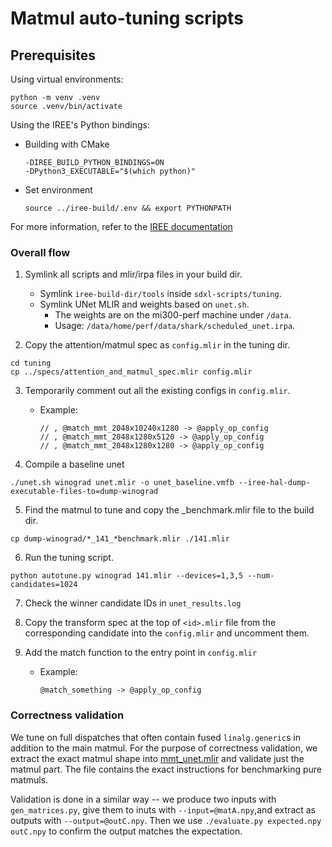 # Matmul auto-tuning scripts

## Prerequisites
Using virtual environments:
```shell
python -m venv .venv
source .venv/bin/activate
```
Using the IREE's Python bindings:
   - Building with CMake
     ```shell
     -DIREE_BUILD_PYTHON_BINDINGS=ON
     -DPython3_EXECUTABLE="$(which python)"
     ```
   - Set environment
      ```shell
      source ../iree-build/.env && export PYTHONPATH
      ```
For more information, refer to the [IREE documentation](https://iree.dev/building-from-source/getting-started/#python-bindings)

### Overall flow

1. Symlink all scripts and mlir/irpa files in your build dir.
   - Symlink `iree-build-dir/tools` inside `sdxl-scripts/tuning`.
   - Symlink UNet MLIR and weights based on `unet.sh`.
     - The weights are on the mi300-perf machine under `/data`.
     - Usage: `/data/home/perf/data/shark/scheduled_unet.irpa`.

2. Copy the attention/matmul spec as `config.mlir` in the tuning dir. 
```shell
cd tuning
cp ../specs/attention_and_matmul_spec.mlir config.mlir
```

3. Temporarily comment out all the existing configs in `config.mlir`.
   - Example:
     ```mlir
     // , @match_mmt_2048x10240x1280 -> @apply_op_config
     // , @match_mmt_2048x1280x5120 -> @apply_op_config
     // , @match_mmt_2048x1280x1280 -> @apply_op_config
     ```

4. Compile a baseline unet
```shell
./unet.sh winograd unet.mlir -o unet_baseline.vmfb --iree-hal-dump-executable-files-to=dump-winograd
```

5. Find the matmul to tune and copy the _benchmark.mlir file to the build dir.
```shell
cp dump-winograd/*_141_*benchmark.mlir ./141.mlir
```

6. Run the tuning script.
```shell
python autotune.py winograd 141.mlir --devices=1,3,5 --num-candidates=1024
```

7. Check the winner candidate IDs in `unet_results.log`

8. Copy the transform spec at the top of `<id>.mlir` file from the corresponding candidate into the `config.mlir` and uncomment them.

9. Add the match function to the entry point in `config.mlir`
   - Example:
     ```mlir
     @match_something -> @apply_op_config
     ```    

### Correctness validation

We tune on full dispatches that often contain fused `linalg.generic`s in
addition to the main matmul. For the purpose of correctness validation, we
extract the exact matmul shape into [mmt_unet.mlir](./mmt_net.mlir) and validate
just the matmul part. The file contains the exact instructions for benchmarking
pure matmuls.

Validation is done in a similar way -- we produce two inputs with
`gen_matrices.py`, give them to inuts with `--input=@matA.npy`,and extract as
outputs with `--output=@outC.npy`. Then we use `./evaluate.py expected.npy
outC.npy` to confirm the output matches the expectation.
